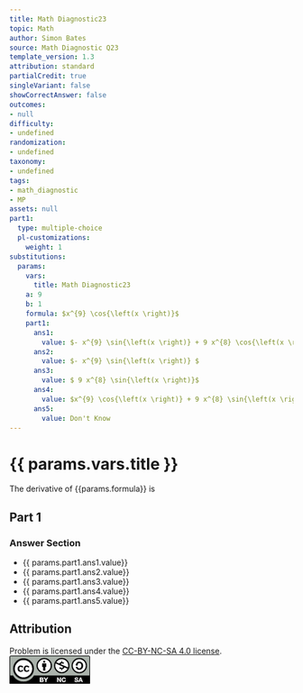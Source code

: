 ```yaml
---
title: Math Diagnostic23
topic: Math
author: Simon Bates
source: Math Diagnostic Q23
template_version: 1.3
attribution: standard
partialCredit: true
singleVariant: false
showCorrectAnswer: false
outcomes:
- null
difficulty:
- undefined
randomization:
- undefined
taxonomy:
- undefined
tags:
- math_diagnostic
- MP
assets: null
part1:
  type: multiple-choice
  pl-customizations:
    weight: 1
substitutions:
  params:
    vars:
      title: Math Diagnostic23
    a: 9
    b: 1
    formula: $x^{9} \cos{\left(x \right)}$
    part1:
      ans1:
        value: $- x^{9} \sin{\left(x \right)} + 9 x^{8} \cos{\left(x \right)}$
      ans2:
        value: $- x^{9} \sin{\left(x \right)} $
      ans3:
        value: $ 9 x^{8} \sin{\left(x \right)}$
      ans4:
        value: $x^{9} \cos{\left(x \right)} + 9 x^{8} \sin{\left(x \right)}$
      ans5:
        value: Don't Know
---
```

# {{ params.vars.title }}
The derivative of {{params.formula}} is

## Part 1

### Answer Section

- {{ params.part1.ans1.value}}
- {{ params.part1.ans2.value}}
- {{ params.part1.ans3.value}}
- {{ params.part1.ans4.value}}
- {{ params.part1.ans5.value}}

## Attribution

Problem is licensed under the [CC-BY-NC-SA 4.0 license](https://creativecommons.org/licenses/by-nc-sa/4.0/).<br> ![The Creative Commons 4.0 license requiring attribution-BY, non-commercial-NC, and share-alike-SA license.](https://raw.githubusercontent.com/firasm/bits/master/by-nc-sa.png)
